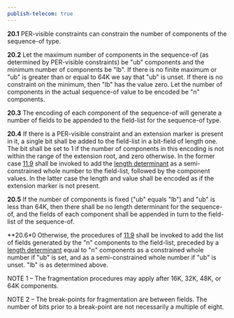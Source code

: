 ```yaml
---
publish-telecom: true
---
```


**20.1** PER-visible constraints can constrain the number of components of the sequence-of type.

**20.2** Let the maximum number of components in the sequence-of (as determined by PER-visible constraints) be "ub" components and the minimum number of components be "lb". If there is no finite maximum or "ub" is greater than or equal to 64K we say that "ub" is unset. If there is no constraint on the minimum, then "lb" has the value zero. Let the number of components in the actual sequence-of value to be encoded be "n" components.

**20.3** The encoding of each component of the sequence-of will generate a number of fields to be appended to the field-list for the sequence-of type.

**20.4** If there is a PER-visible constraint and an extension marker is present in it, a single bit shall be added to the field-list in a bit-field of length one. The bit shall be set to 1 if the number of components in this encoding is not within the range of the extension root, and zero otherwise. In the former case [11.9](./11.9%20General%20rules%20for%20encoding%20a%20length%20determinant.md) shall be invoked to add the [length determinant](./11.9%20General%20rules%20for%20encoding%20a%20length%20determinant.md) as a semi-constrained whole number to the field-list, followed by the component values. In the latter case the length and value shall be encoded as if the extension marker is not present.

**20.5** If the number of components is fixed ("ub" equals "lb") and "ub" is less than 64K, then there shall be no length determinant for the sequence-of, and the fields of each component shall be appended in turn to the field-list of the sequence-of.

**20.6*0 Otherwise, the procedures of [11.9](./11.9%20General%20rules%20for%20encoding%20a%20length%20determinant.md) shall be invoked to add the list of fields generated by the "n" components to the field-list, preceded by a [length determinant](./11.9%20General%20rules%20for%20encoding%20a%20length%20determinant.md) equal to "n" components as a constrained whole number if "ub" is set, and as a semi-constrained whole number if "ub" is unset. "lb" is as determined above.

NOTE 1 – The fragmentation procedures may apply after 16K, 32K, 48K, or 64K components.

NOTE 2 – The break-points for fragmentation are between fields. The number of bits prior to a break-point are not necessarily a multiple of eight.
